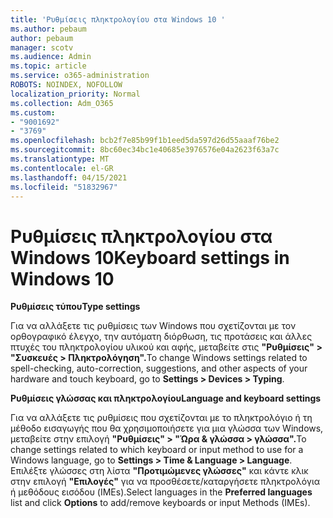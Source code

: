 ```yaml
---
title: 'Ρυθμίσεις πληκτρολογίου στα Windows 10 '
ms.author: pebaum
author: pebaum
manager: scotv
ms.audience: Admin
ms.topic: article
ms.service: o365-administration
ROBOTS: NOINDEX, NOFOLLOW
localization_priority: Normal
ms.collection: Adm_O365
ms.custom:
- "9001692"
- "3769"
ms.openlocfilehash: bcb2f7e85b99f1b1eed5da597d26d55aaaf76be2
ms.sourcegitcommit: 8bc60ec34bc1e40685e3976576e04a2623f63a7c
ms.translationtype: MT
ms.contentlocale: el-GR
ms.lasthandoff: 04/15/2021
ms.locfileid: "51832967"
---
```

# <a name="keyboard-settings-in-windows-10"></a><span data-ttu-id="dc40b-102">Ρυθμίσεις πληκτρολογίου στα Windows 10</span><span class="sxs-lookup"><span data-stu-id="dc40b-102">Keyboard settings in Windows 10</span></span>

<span data-ttu-id="dc40b-103">**Ρυθμίσεις τύπου**</span><span class="sxs-lookup"><span data-stu-id="dc40b-103">**Type settings**</span></span>

<span data-ttu-id="dc40b-104">Για να αλλάξετε τις ρυθμίσεις των Windows που σχετίζονται με τον ορθογραφικό έλεγχο, την αυτόματη διόρθωση, τις προτάσεις και άλλες πτυχές του πληκτρολογίου υλικού και αφής, μεταβείτε στις **"Ρυθμίσεις" > "Συσκευές > Πληκτρολόγηση".**</span><span class="sxs-lookup"><span data-stu-id="dc40b-104">To change Windows settings related to spell-checking, auto-correction, suggestions, and other aspects of your hardware and touch keyboard, go to **Settings > Devices > Typing**.</span></span> 

<span data-ttu-id="dc40b-105">**Ρυθμίσεις γλώσσας και πληκτρολογίου**</span><span class="sxs-lookup"><span data-stu-id="dc40b-105">**Language and keyboard settings**</span></span>

<span data-ttu-id="dc40b-106">Για να αλλάξετε τις ρυθμίσεις που σχετίζονται με το πληκτρολόγιο ή τη μέθοδο εισαγωγής που θα χρησιμοποιήσετε για μια γλώσσα των Windows, μεταβείτε στην επιλογή **"Ρυθμίσεις" > "Ώρα & γλώσσα > γλώσσα".**</span><span class="sxs-lookup"><span data-stu-id="dc40b-106">To change settings related to which keyboard or input method to use for a Windows language, go to **Settings > Time & Language > Language**.</span></span> <span data-ttu-id="dc40b-107">Επιλέξτε γλώσσες στη λίστα **"Προτιμώμενες γλώσσες"** και κάντε κλικ στην επιλογή **"Επιλογές"** για να προσθέσετε/καταργήσετε πληκτρολόγια ή μεθόδους εισόδου (IMEs).</span><span class="sxs-lookup"><span data-stu-id="dc40b-107">Select languages in the **Preferred languages** list and click **Options** to add/remove keyboards or input Methods (IMEs).</span></span>
